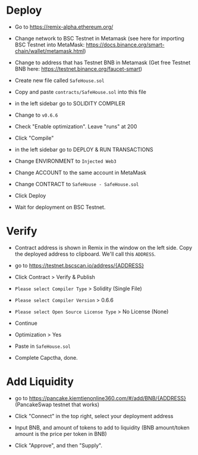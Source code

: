 # Deploy

- Go to https://remix-alpha.ethereum.org/

- Change network to BSC Testnet in Metamask (see here for importing BSC Testnet into MetaMask: https://docs.binance.org/smart-chain/wallet/metamask.html)

- Change to address that has Testnet BNB in Metamask (Get free Testnet BNB here: https://testnet.binance.org/faucet-smart)

- Create new file called `SafeHouse.sol`

- Copy and paste `contracts/SafeHouse.sol` into this file

- in the left sidebar go to SOLIDITY COMPILER

- Change to `v0.6.6`

- Check "Enable optimization". Leave "runs" at 200

- Click "Compile"

- in the left sidebar go to DEPLOY & RUN TRANSACTIONS

- Change ENVIRONMENT to `Injected Web3`

- Change ACCOUNT to the same account in MetaMask

- Change CONTRACT to `SafeHouse - SafeHouse.sol`

- Click Deploy

- Wait for deployment on BSC Testnet.

  
  

# Verify

- Contract address is shown in Remix in the window on the left side. Copy the deployed address to clipboard. We'll call this `ADDRESS`.

- go to https://testnet.bscscan.io/address/{ADDRESS}

- Click Contract > Verify & Publish

- `Please select Compiler Type` > Solidity (Single File)

- `Please select Compiler Version` > 0.6.6

- `Please select Open Source License Type` > No License (None)

- Continue

- Optimization > Yes

- Paste in `SafeHouse.sol`

- Complete Capctha, done.



# Add Liquidity

- go to https://pancake.kiemtienonline360.com/#/add/BNB/{ADDRESS} (PancakeSwap testnet that works)

- Click "Connect" in the top right, select your deployment address

- Input BNB, and amount of tokens to add to liquidity (BNB amount/token amount is the price per token in BNB)

- Click "Approve", and then "Supply".
